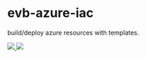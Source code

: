 # evb-azure-iac
build/deploy azure resources with templates.

<a href="https://portal.azure.com/#create/Microsoft.Template/uri/https%3A%2F%2Fraw.githubusercontent.com%2Fvanberge%2Fevb-azure-iac%2Fmaster%2Fwin2016%2Fazuredeploy.json" target="_blank">
    <img src="http://azuredeploy.net/deploybutton.png"/>
</a>
<a href="http://armviz.io/#/?load=https%3A%2F%2Fraw.githubusercontent.com%2FAzure%2Fazure-quickstart-templates%2Fmaster%2F101-vm-simple-linux%2Fazuredeploy.json" target="_blank">
    <img src="http://armviz.io/visualizebutton.png"/>
</a>